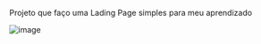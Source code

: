 Projeto que faço uma Lading Page simples para meu aprendizado

![image](https://github.com/igornunes-dev/Projeto-lading-page/assets/161251499/9c1281c8-88eb-412c-bdd4-392357a7297c)
